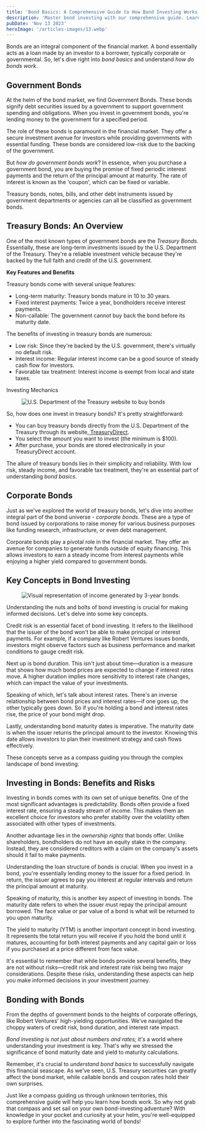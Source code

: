 ```yaml
---
title: 'Bond Basics: A Comprehensive Guide to How Bond Investing Works'
description: 'Master bond investing with our comprehensive guide. Learn about government and corporate bonds, risks, returns, and strategic insights.'
pubDate: 'Nov 13 2023'
heroImage: '/articles-images/13.webp'
---
```


<div class="blog-content">
    <p>Bonds are an integral component of the financial market. A bond essentially acts as a loan made by an investor to
        a borrower, typically corporate or governmental. So, let&#x27;s dive right into <em>bond basics</em> and
        understand <em>how do bonds work</em>.</p>
    <h2><strong>Government Bonds</strong></h2>
    <p>At the helm of the bond market, we find Government Bonds. These bonds signify debt securities issued by a
        government to support government spending and obligations. When you invest in government bonds, you&#x27;re
        lending money to the government for a specified period.</p>
    <p>The role of these bonds is paramount in the financial market. They offer a secure investment avenue for investors
        while providing governments with essential funding. These bonds are considered low-risk due to the backing of
        the government.</p>
    <p>But <em>how do government bonds work</em>? In essence, when you purchase a government bond, you are buying the
        promise of fixed periodic interest payments and the return of the principal amount at maturity. The rate of
        interest is known as the &#x27;coupon&#x27;, which can be fixed or variable.</p>
    <p>Treasury bonds, notes, bills, and other debt instruments issued by government departments or agencies can all be
        classified as government bonds.</p>
    <h2><strong>Treasury Bonds: An Overview</strong></h2>
    <p>One of the most known types of government bonds are the <em>Treasury Bonds</em>. Essentially, these are long-term
        investments issued by the U.S. Department of the Treasury. They&#x27;re a reliable investment vehicle because
        they&#x27;re backed by the full faith and credit of the U.S. government.</p>
    <p><strong>Key Features and Benefits</strong></p>
    <p>Treasury bonds come with several unique features:</p>
    <ul role="list">
        <li>Long-term maturity: Treasury bonds mature in 10 to 30 years.</li>
        <li>Fixed interest payments: Twice a year, bondholders receive interest payments.</li>
        <li>Non-callable: The government cannot buy back the bond before its maturity date.</li>
    </ul>
    <p>The benefits of investing in treasury bonds are numerous:</p>
    <ul role="list">
        <li>Low risk: Since they&#x27;re backed by the U.S. government, there&#x27;s virtually no default risk.</li>
        <li>Interest income: Regular interest income can be a good source of steady cash flow for investors.</li>
        <li>Favorable tax treatment: Interest income is exempt from local and state taxes.</li>
    </ul>
    <p>Investing Mechanics</p>
    <figure style="max-width:980pxpx" class="w-richtext-align-fullwidth w-richtext-figure-type-image">
        <div><img
                src="https://cdn.prod.website-files.com/64f75d6371d612d029df0169/66ba51ca2340c699530d57e0_652572abbc6fa3c9a28b431c_treasury%2520direct.png"
                loading="lazy" alt=" U.S. Department of the Treasury website to buy bonds" /></div>
    </figure>
    <p>So, how does one invest in treasury bonds? It&#x27;s pretty straightforward:</p>
    <ul role="list">
        <li>You can buy treasury bonds directly from the U.S. Department of the Treasury through its website,<a
                href="https://www.treasurydirect.gov/"> TreasuryDirect</a>.</li>
        <li>You select the amount you want to invest (the minimum is $100).</li>
        <li>After purchase, your bonds are stored electronically in your TreasuryDirect account.</li>
    </ul>
    <p>The allure of treasury bonds lies in their simplicity and reliability. With low risk, steady income, and
        favorable tax treatment, they&#x27;re an essential part of understanding <em>bond basics</em>.</p>
    <h2><strong>Corporate Bonds</strong></h2>
    <p>Just as we&#x27;ve explored the world of treasury bonds, let&#x27;s dive into another integral part of the bond
        universe - <em>corporate bonds</em>. These are a type of bond issued by corporations to raise money for various
        business purposes like funding research, infrastructure, or even debt management.</p>
    <p>Corporate bonds play a pivotal role in the financial market. They offer an avenue for companies to generate funds
        outside of equity financing. This allows investors to earn a steady income from interest payments while enjoying
        a higher yield compared to government bonds.</p>
    <h2><strong>Key Concepts in Bond Investing</strong></h2>
    <figure style="max-width:1440pxpx" class="w-richtext-align-fullwidth w-richtext-figure-type-image">
        <div><img
                src="https://cdn.prod.website-files.com/64f75d6371d612d029df0169/66ba51ca2340c699530d57dd_652572d281b80e99171e9d28_bond%2520income.webp"
                loading="lazy" alt="Visual representation of income generated by 3-year bonds." /></div>
    </figure>
    <p>Understanding the nuts and bolts of bond investing is crucial for making informed decisions. Let&#x27;s delve
        into some key concepts.</p>
    <p>Credit risk is an essential facet of bond investing. It refers to the likelihood that the issuer of the bond
        won&#x27;t be able to make principal or interest payments. For example, if a company like Robert Ventures issues
        bonds, investors might observe factors such as business performance and market conditions to gauge credit risk.
    </p>
    <p>Next up is bond duration. This isn&#x27;t just about time—duration is a measure that shows how much bond prices
        are expected to change if interest rates move. A higher duration implies more sensitivity to interest rate
        changes, which can impact the value of your investments.</p>
    <p>Speaking of which, let&#x27;s talk about interest rates. There&#x27;s an inverse relationship between bond prices
        and interest rates—if one goes up, the other typically goes down. So if you&#x27;re holding a bond and interest
        rates rise, the price of your bond might drop.</p>
    <p>Lastly, understanding bond maturity dates is imperative. The maturity date is when the issuer returns the
        principal amount to the investor. Knowing this date allows investors to plan their investment strategy and cash
        flows effectively.</p>
    <p>These concepts serve as a compass guiding you through the complex landscape of bond investing.</p>
    <h2><strong>Investing in Bonds: Benefits and Risks</strong></h2>
    <p>Investing in bonds comes with its own set of unique benefits. One of the most significant advantages is
        predictability. Bonds often provide a fixed interest rate, ensuring a steady stream of income. This makes them
        an excellent choice for investors who prefer stability over the volatility often associated with other types of
        investments.</p>
    <p>Another advantage lies in the <em>ownership rights</em> that bonds offer. Unlike shareholders, bondholders do not
        have an equity stake in the company. Instead, they are considered creditors with a claim on the company&#x27;s
        assets should it fail to make payments.</p>
    <p>Understanding the loan structure of bonds is crucial. When you invest in a bond, you&#x27;re essentially lending
        money to the issuer for a fixed period. In return, the issuer agrees to pay you interest at regular intervals
        and return the principal amount at maturity.</p>
    <p>Speaking of maturity, this is another key aspect of investing in bonds. The maturity date refers to when the
        issuer must repay the principal amount borrowed. The face value or par value of a bond is what will be returned
        to you upon maturity.</p>
    <p>The yield to maturity (YTM) is another important concept in bond investing. It represents the total return you
        will receive if you hold the bond until it matures, accounting for both interest payments and any capital gain
        or loss if you purchased at a price different from face value.</p>
    <p>It&#x27;s essential to remember that while bonds provide several benefits, they are not without risks—credit risk
        and interest rate risk being two major considerations. Despite these risks, understanding these aspects can help
        you make informed decisions in your investment journey.</p>
    <h2><strong>Bonding with Bonds</strong></h2>
    <p>From the depths of government bonds to the heights of corporate offerings, like Robert Ventures&#x27;
        high-yielding opportunities. We&#x27;ve navigated the choppy waters of credit risk, bond duration, and interest
        rate impact.</p>
    <p><em>Bond investing is not just about numbers and rates; it&#x27;s</em> a world where understanding your
        investment is key. That&#x27;s why we stressed the significance of bond maturity date and yield to maturity
        calculations.</p>
    <p>Remember, it&#x27;s crucial to <em>understand bond basics</em> to successfully navigate this financial seascape.
        As we&#x27;ve seen, U.S. Treasury securities can greatly affect the bond market, while callable bonds and coupon
        rates hold their own surprises.</p>
    <p>Just like a compass guiding us through unknown territories, this comprehensive guide will help you learn how
        bonds work. So why not grab that compass and set sail on your own bond-investing adventure? With knowledge in
        your pocket and curiosity at your helm, you&#x27;re well-equipped to explore further into the fascinating world
        of bonds!</p>
</div>